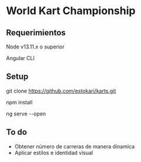 # World Kart Championship

## Requerimientos

Node v13.11.x o superior

Angular CLI

## Setup

git clone https://github.com/estokari/karts.git

npm install

ng serve --open


## To do

- Obtener número de carreras de manera dínamica
- Aplicar estilos e identidad visual
